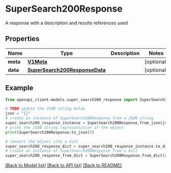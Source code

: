# SuperSearch200Response

A response with a description and results references used

## Properties

Name | Type | Description | Notes
------------ | ------------- | ------------- | -------------
**meta** | [**V1Meta**](V1Meta.md) |  | [optional] 
**data** | [**SuperSearch200ResponseData**](SuperSearch200ResponseData.md) |  | [optional] 

## Example

```python
from openapi_client.models.super_search200_response import SuperSearch200Response

# TODO update the JSON string below
json = "{}"
# create an instance of SuperSearch200Response from a JSON string
super_search200_response_instance = SuperSearch200Response.from_json(json)
# print the JSON string representation of the object
print(SuperSearch200Response.to_json())

# convert the object into a dict
super_search200_response_dict = super_search200_response_instance.to_dict()
# create an instance of SuperSearch200Response from a dict
super_search200_response_from_dict = SuperSearch200Response.from_dict(super_search200_response_dict)
```
[[Back to Model list]](../README.md#documentation-for-models) [[Back to API list]](../README.md#documentation-for-api-endpoints) [[Back to README]](../README.md)



